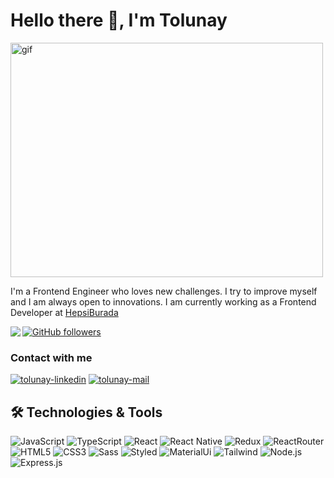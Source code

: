 # Hello there 👋, I'm Tolunay

<img src="https://media2.giphy.com/media/qgQUggAC3Pfv687qPC/giphy.gif?cid=790b761167999e1d52036df7e4cbff0363ca71071cb16ab2&amp;rid=giphy.gif&amp;ct=g" alt="gif" style="width: 500px; height: 375px;">

<p>
I'm a Frontend Engineer who loves new challenges. I try to improve myself and I am always open to innovations. I am currently working as a Frontend Developer at <a href="https://www.hepsiburada.com/">HepsiBurada</a>
<p/>

[![GitHub followers](https://img.shields.io/github/followers/tolunaytezcan.svg?style=social&label=Follow&maxAge=2592000)](https://github.com/tolunaytezcan?tab=followers)
<img align="left" src="https://komarev.com/ghpvc/?username=tolunaytezcan&color=51c2d5">

### Contact with me

<a href="https://www.linkedin.com/in/tolunaytezcan/" target="_blank" rel="nofollow"><img alt="tolunay-linkedin" src="https://img.shields.io/badge/LinkedIn-0077B5?style=for-the-badge&logo=linkedin&logoColor=white" /></a>
<a href="mailto:tolunaytezcann@gmail.com" target="_blank" rel="nofollow"><img alt="tolunay-mail" src="https://img.shields.io/badge/Gmail-D14836?style=for-the-badge&logo=gmail&logoColor=white" /></a>

## 🛠 Technologies & Tools

<div>
<img alt="JavaScript" src="https://img.shields.io/badge/JavaScript-F7DF1E?style=for-the-badge&logo=javascript&logoColor=black"/>
<img alt="TypeScript" src="https://img.shields.io/badge/TypeScript-007ACC?style=for-the-badge&logo=typescript&logoColor=white"/>
<img alt="React" src="https://img.shields.io/badge/React-20232A?style=for-the-badge&logo=react&logoColor=61DAFB"></img>
<img alt="React Native" src="https://img.shields.io/badge/React_Native-20232A?style=for-the-badge&logo=react&logoColor=61DAFB"></img>
<img alt="Redux" src="https://img.shields.io/badge/Redux-593D88?style=for-the-badge&logo=redux&logoColor=white"></img>
<img alt="ReactRouter" src="https://img.shields.io/badge/React_Router-CA4245?style=for-the-badge&logo=react-router&logoColor=white"></img>
<img alt="HTML5" src="https://img.shields.io/badge/HTML5-E34F26?style=for-the-badge&logo=html5&logoColor=white"></img>
<img alt="CSS3" src="https://img.shields.io/badge/CSS3-1572B6?style=for-the-badge&logo=css3&logoColor=white"></img>
<img alt="Sass" src="https://img.shields.io/badge/Sass-CC6699?style=for-the-badge&logo=sass&logoColor=white"></img>
<img alt="Styled" src="https://img.shields.io/badge/styled--components-DB7093?style=for-the-badge&logo=styled-components&logoColor=white"></img>
<img alt="MaterialUi" src="https://img.shields.io/badge/Material--UI-0081CB?style=for-the-badge&logo=material-ui&logoColor=white"></img>
<img alt="Tailwind" src="https://img.shields.io/badge/Tailwind_CSS-38B2AC?style=for-the-badge&logo=tailwind-css&logoColor=white"></img>
<img alt="Node.js" src="https://img.shields.io/badge/Node.js-43853D?style=for-the-badge&logo=node.js&logoColor=white"></img>
<img alt="Express.js" src="https://img.shields.io/badge/Express.js-404D59?style=for-the-badge"></img>
</div>

